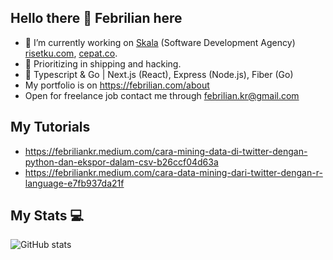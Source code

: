 ## Hello there 👋 Febrilian here

- 🔭 I’m currently working on [Skala](https://skala.co.id) (Software Development Agency) [risetku.com](https://risetku.com), [cepat.co](https://cepat.co).
- 🌱 Prioritizing in shipping and hacking.
- 🚀 Typescript & Go | Next.js (React), Express (Node.js), Fiber (Go)
- My portfolio is on https://febrilian.com/about
- Open for freelance job contact me through febrilian.kr@gmail.com

## My Tutorials
- https://febriliankr.medium.com/cara-mining-data-di-twitter-dengan-python-dan-ekspor-dalam-csv-b26ccf04d63a
- https://febriliankr.medium.com/cara-data-mining-dari-twitter-dengan-r-language-e7fb937da21f

## My Stats 💻

![GitHub stats](https://github-readme-stats.vercel.app/api?username=febriliankr&show_icons=true&theme=tokyonight)
